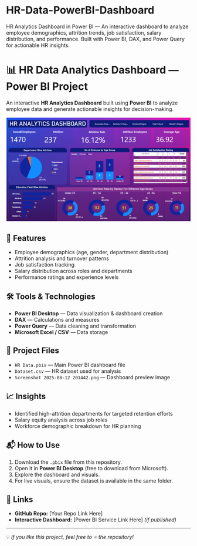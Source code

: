 # HR-Data-PowerBI-Dashboard
HR Analytics Dashboard in Power BI — An interactive dashboard to analyze employee demographics, attrition trends, job satisfaction, salary distribution, and performance. Built with Power BI, DAX, and Power Query for actionable HR insights.
 # 📊 HR Data Analytics Dashboard — Power BI Project

An interactive **HR Analytics Dashboard** built using **Power BI** to analyze employee data and generate actionable insights for decision-making.  

![HR Dashboard Preview](Screenshot%202025-08-12%20201442.png)

## 🚀 Features
- Employee demographics (age, gender, department distribution)
- Attrition analysis and turnover patterns
- Job satisfaction tracking
- Salary distribution across roles and departments
- Performance ratings and experience levels

## 🛠 Tools & Technologies
- **Power BI Desktop** — Data visualization & dashboard creation
- **DAX** — Calculations and measures
- **Power Query** — Data cleaning and transformation
- **Microsoft Excel / CSV** — Data storage

## 📂 Project Files
- `HR Data.pbix` — Main Power BI dashboard file
- `Dataset.csv` — HR dataset used for analysis
- `Screenshot 2025-08-12 201442.png` — Dashboard preview image

## 📈 Insights
- Identified high-attrition departments for targeted retention efforts
- Salary equity analysis across job roles
- Workforce demographic breakdown for HR planning

## 📬 How to Use
1. Download the `.pbix` file from this repository.
2. Open it in **Power BI Desktop** (free to download from Microsoft).
3. Explore the dashboard and visuals.
4. For live visuals, ensure the dataset is available in the same folder.

## 🔗 Links
- **GitHub Repo:** [Your Repo Link Here]
- **Interactive Dashboard:** [Power BI Service Link Here] *(if published)*

---

💡 *If you like this project, feel free to ⭐ the repository!*
